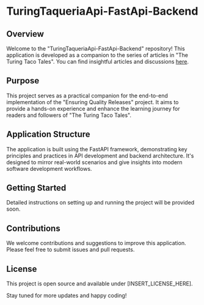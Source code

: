 # TuringTaqueriaApi-FastApi-Backend

## Overview
Welcome to the "TuringTaqueriaApi-FastApi-Backend" repository! This application is developed as a companion to the series of articles in "The Turing Taco Tales". You can find insightful articles and discussions [here](https://www.turingtaco.com).

## Purpose
This project serves as a practical companion for the end-to-end implementation of the "Ensuring Quality Releases" project. It aims to provide a hands-on experience and enhance the learning journey for readers and followers of "The Turing Taco Tales".

## Application Structure
The application is built using the FastAPI framework, demonstrating key principles and practices in API development and backend architecture. It's designed to mirror real-world scenarios and give insights into modern software development workflows.

## Getting Started
Detailed instructions on setting up and running the project will be provided soon.

## Contributions
We welcome contributions and suggestions to improve this application. Please feel free to submit issues and pull requests.

## License
This project is open source and available under [INSERT_LICENSE_HERE].

Stay tuned for more updates and happy coding!
